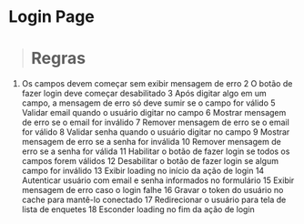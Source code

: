
# Login Page

> # Regras

1. Os campos devem começar sem exibir mensagem de erro
2 O botão de fazer login deve começar desabilitado
3 Após digitar algo em um campo, a mensagem de erro só deve sumir se o campo for válido
5 Validar email quando o usuário digitar no campo
6 Mostrar mensagem de erro se o email for inválido
7 Remover mensagem de erro se o email for válido
8 Validar senha quando o usuário digitar no campo
9 Mostrar mensagem de erro se a senha for inválida
10 Remover mensagem de erro se a senha for válida
11 Habilitar o botão de fazer login se todos os campos forem válidos
12 Desabilitar o botão de fazer login se algum campo for inválido
13 Exibir loading no início da ação de login
14 Autenticar usuário com email e senha informados no formulário
15 Exibir mensagem de erro caso o login falhe
16 Gravar o token do usuário no cache para mantê-lo conectado
17 Redirecionar o usuário para tela de lista de enquetes
18 Esconder loading no fim da ação de login